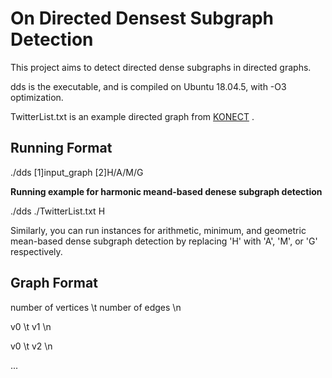 # On Directed Densest Subgraph Detection

This project aims to detect directed dense subgraphs in directed graphs.

dds is the executable, and is compiled on Ubuntu 18.04.5, with -O3 optimization.

TwitterList.txt is an example directed graph from [KONECT](http://konect.cc/networks/) .

## Running Format

./dds [1]input_graph [2]H/A/M/G

**Running example for harmonic meand-based denese subgraph detection**

./dds ./TwitterList.txt H

Similarly, you can run instances for arithmetic, minimum, and geometric mean-based dense subgraph detection by replacing 'H' with 'A', 'M', or 'G' respectively.

## Graph Format

number of vertices \t number of edges \n

v0 \t v1 \n

v0 \t v2 \n

...
